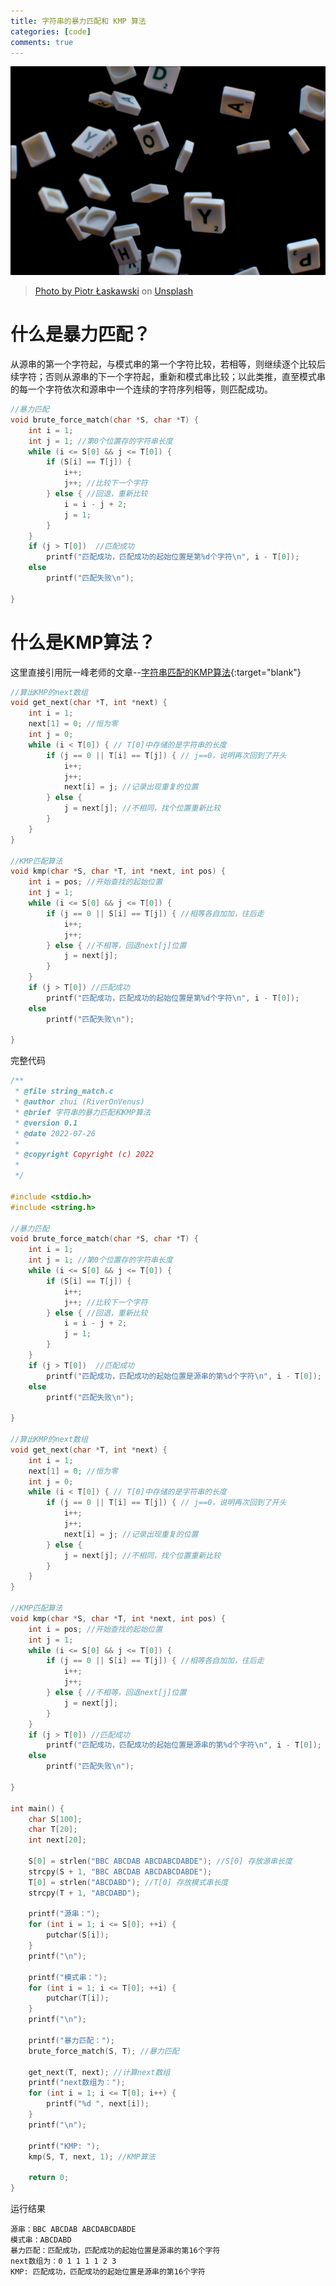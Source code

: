 ```yaml
---
title: 字符串的暴力匹配和 KMP 算法
categories: [code]
comments: true
---
```


<a data-fancybox="gallery" href="../assets/img/post/brute-force-string-match-and-KMP-algorithm/piotr-laskawski-gL7oJLJOb_I-unsplash.jpg"><img src="../assets/img/post/brute-force-string-match-and-KMP-algorithm/piotr-laskawski-gL7oJLJOb_I-unsplash.jpg">

> Photo by <a href="https://unsplash.com/@tot87?utm_source=unsplash&utm_medium=referral&utm_content=creditCopyText" target="_blank">Piotr Łaskawski</a> on <a href="https://unsplash.com/?utm_source=unsplash&utm_medium=referral&utm_content=creditCopyText" target="_blank">Unsplash</a>

# 什么是暴力匹配？

从源串的第一个字符起，与模式串的第一个字符比较，若相等，则继续逐个比较后续字符；否则从源串的下一个字符起，重新和模式串比较；以此类推，直至模式串的每一个字符依次和源串中一个连续的字符序列相等，则匹配成功。

```c
//暴力匹配
void brute_force_match(char *S, char *T) {
    int i = 1;
    int j = 1; //第0个位置存的字符串长度
    while (i <= S[0] && j <= T[0]) {
        if (S[i] == T[j]) {
            i++;
            j++; //比较下一个字符
        } else { //回退，重新比较
            i = i - j + 2;
            j = 1;
        }
    }
    if (j > T[0])  //匹配成功
        printf("匹配成功，匹配成功的起始位置是第%d个字符\n", i - T[0]);
    else
        printf("匹配失败\n");

}
```

# 什么是KMP算法？

这里直接引用阮一峰老师的文章--[字符串匹配的KMP算法](https://www.ruanyifeng.com/blog/2013/05/Knuth%E2%80%93Morris%E2%80%93Pratt_algorithm.html){:target="blank"}

```c
//算出KMP的next数组
void get_next(char *T, int *next) {
    int i = 1;
    next[1] = 0; //恒为零
    int j = 0;
    while (i < T[0]) { // T[0]中存储的是字符串的长度
        if (j == 0 || T[i] == T[j]) { // j==0，说明再次回到了开头
            i++;
            j++;
            next[i] = j; //记录出现重复的位置
        } else {
            j = next[j]; //不相同，找个位置重新比较
        }
    }
}

//KMP匹配算法
void kmp(char *S, char *T, int *next, int pos) {
    int i = pos; //开始查找的起始位置
    int j = 1;
    while (i <= S[0] && j <= T[0]) {
        if (j == 0 || S[i] == T[j]) { //相等各自加加，往后走
            i++;
            j++;
        } else { //不相等，回退next[j]位置
            j = next[j];
        }
    }
    if (j > T[0]) //匹配成功
        printf("匹配成功，匹配成功的起始位置是第%d个字符\n", i - T[0]);
    else
        printf("匹配失败\n");

}
```

 完整代码

```c
/**
 * @file string_match.c
 * @author zhui (RiverOnVenus)
 * @brief 字符串的暴力匹配和KMP算法
 * @version 0.1
 * @date 2022-07-26
 *
 * @copyright Copyright (c) 2022
 *
 */

#include <stdio.h>
#include <string.h>

//暴力匹配
void brute_force_match(char *S, char *T) {
    int i = 1;
    int j = 1; //第0个位置存的字符串长度
    while (i <= S[0] && j <= T[0]) {
        if (S[i] == T[j]) {
            i++;
            j++; //比较下一个字符
        } else { //回退，重新比较
            i = i - j + 2;
            j = 1;
        }
    }
    if (j > T[0])  //匹配成功
        printf("匹配成功，匹配成功的起始位置是源串的第%d个字符\n", i - T[0]);
    else
        printf("匹配失败\n");

}

//算出KMP的next数组
void get_next(char *T, int *next) {
    int i = 1;
    next[1] = 0; //恒为零
    int j = 0;
    while (i < T[0]) { // T[0]中存储的是字符串的长度
        if (j == 0 || T[i] == T[j]) { // j==0，说明再次回到了开头
            i++;
            j++;
            next[i] = j; //记录出现重复的位置
        } else {
            j = next[j]; //不相同，找个位置重新比较
        }
    }
}

//KMP匹配算法
void kmp(char *S, char *T, int *next, int pos) {
    int i = pos; //开始查找的起始位置
    int j = 1;
    while (i <= S[0] && j <= T[0]) {
        if (j == 0 || S[i] == T[j]) { //相等各自加加，往后走
            i++;
            j++;
        } else { //不相等，回退next[j]位置
            j = next[j];
        }
    }
    if (j > T[0]) //匹配成功
        printf("匹配成功，匹配成功的起始位置是源串的第%d个字符\n", i - T[0]);
    else
        printf("匹配失败\n");

}

int main() {
    char S[100];
    char T[20];
    int next[20];

    S[0] = strlen("BBC ABCDAB ABCDABCDABDE"); //S[0] 存放源串长度
    strcpy(S + 1, "BBC ABCDAB ABCDABCDABDE");
    T[0] = strlen("ABCDABD"); //T[0] 存放模式串长度
    strcpy(T + 1, "ABCDABD");

    printf("源串：");
    for (int i = 1; i <= S[0]; ++i) {
        putchar(S[i]);
    }
    printf("\n");

    printf("模式串：");
    for (int i = 1; i <= T[0]; ++i) {
        putchar(T[i]);
    }
    printf("\n");

    printf("暴力匹配：");
    brute_force_match(S, T); //暴力匹配

    get_next(T, next); //计算next数组
    printf("next数组为：");
    for (int i = 1; i <= T[0]; i++) {
        printf("%d ", next[i]);
    }
    printf("\n");

    printf("KMP: ");
    kmp(S, T, next, 1); //KMP算法

    return 0;
}

```

运行结果

```
源串：BBC ABCDAB ABCDABCDABDE
模式串：ABCDABD
暴力匹配：匹配成功，匹配成功的起始位置是源串的第16个字符
next数组为：0 1 1 1 1 2 3 
KMP: 匹配成功，匹配成功的起始位置是源串的第16个字符
```

